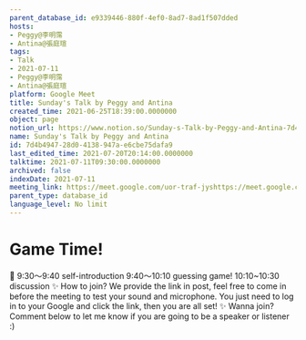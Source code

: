 ```yaml
---
parent_database_id: e9339446-880f-4ef0-8ad7-8ad1f507dded
hosts:
- Peggy@李明霈
- Antina@張庭瑄
tags:
- Talk
- 2021-07-11
- Peggy@李明霈
- Antina@張庭瑄
platform: Google Meet
title: Sunday's Talk by Peggy and Antina
created_time: 2021-06-25T18:39:00.0000000
object: page
notion_url: https://www.notion.so/Sunday-s-Talk-by-Peggy-and-Antina-7d4b494728d04138947ae6cbe75dafa9
name: Sunday's Talk by Peggy and Antina
id: 7d4b4947-28d0-4138-947a-e6cbe75dafa9
last_edited_time: 2021-07-20T20:14:00.0000000
talktime: 2021-07-11T09:30:00.0000000
archived: false
indexDate: 2021-07-11
meeting_link: https://meet.google.com/uor-traf-jyshttps://meet.google.com/uor-traf-jys
parent_type: database_id
language_level: No limit
---
```



# Game Time!
📅
9:30～9:40 self-introduction
9:40～10:10 guessing game!
10:10~10:30 discussion
✨
How to join?
We provide the link in post, feel free to come in before the meeting to test your sound and microphone. You just need to log in to your Google and click the link, then you are all set!
✨
Wanna join?
Comment below to let me know if you are going to be a speaker or listener :)


